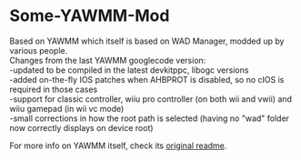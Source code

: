 # Some-YAWMM-Mod
Based on YAWMM which itself is based on WAD Manager, modded up by various people.  
Changes from the last YAWMM googlecode version:  
-updated to be compiled in the latest devkitppc, libogc versions  
-added on-the-fly IOS patches when AHBPROT is disabled, so no cIOS is required in those cases  
-support for classic controller, wiiu pro controller (on both wii and vwii) and wiiu gamepad (in wii vc mode)  
-small corrections in how the root path is selected (having no "wad" folder now correctly displays on device root)    

For more info on YAWMM itself, check its [original readme](README_YAWMM.txt).